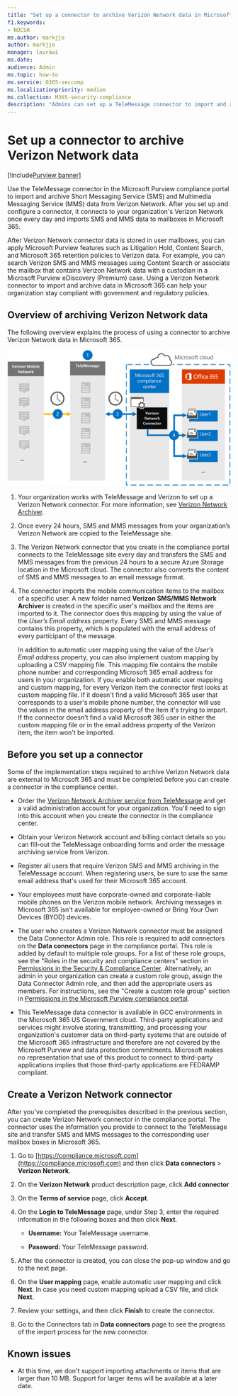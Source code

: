 ```yaml
---
title: "Set up a connector to archive Verizon Network data in Microsoft 365"
f1.keywords:
- NOCSH
ms.author: markjjo
author: markjjo
manager: laurawi
ms.date: 
audience: Admin
ms.topic: how-to
ms.service: O365-seccomp
ms.localizationpriority: medium
ms.collection: M365-security-compliance
description: "Admins can set up a TeleMessage connector to import and archive SMS and MMS data from the Verizon Network in Microsoft 365. This lets you archive data from third-party data sources in Microsoft 365 so you can use compliance features such as legal hold, content search, and retention policies to manage your organization's third-party data."
---
```


# Set up a connector to archive Verizon Network data

[!include[Purview banner](../includes/purview-rebrand-banner.md)]

Use the TeleMessage connector in the Microsoft Purview compliance portal to import and archive Short Messaging Service (SMS) and Multimedia Messaging Service (MMS) data from Verizon Network. After you set up and configure a connector, it connects to your organization's Verizon Network once every day and imports SMS and MMS data to mailboxes in Microsoft 365.

After Verizon Network connector data is stored in user mailboxes, you can apply Microsoft Purview features such as Litigation Hold, Content Search, and Microsoft 365 retention policies to Verizon data. For example, you can search Verizon SMS and MMS messages using Content Search or associate the mailbox that contains Verizon Network data with a custodian in a Microsoft Purview eDiscovery (Premium) case. Using a Verizon Network connector to import and archive data in Microsoft 365 can help your organization stay compliant with government and regulatory policies.

## Overview of archiving Verizon Network data

The following overview explains the process of using a connector to archive Verizon Network data in Microsoft 365.

![Verizon Network archiving workflow.](../media/VerizonNetworkConnectorWorkflow.png)

1. Your organization works with TeleMessage and Verizon to set up a Verizon Network connector. For more information, see [Verizon Network Archiver](https://www.telemessage.com/office365-activation-for-verizon-network-archiver/).

2. Once every 24 hours, SMS and MMS messages from your organization’s Verizon Network are copied to the TeleMessage site.

3. The Verizon Network connector that you create in the compliance portal connects to the TeleMessage site every day and transfers the SMS and MMS messages from the previous 24 hours to a secure Azure Storage location in the Microsoft cloud. The connector also converts the content of SMS and MMS messages to an email message format.

4. The connector imports the mobile communication items to the mailbox of a specific user. A new folder named **Verizon SMS/MMS Network Archiver** is created in the specific user's mailbox and the items are imported to it. The connector does this mapping by using the value of the *User’s Email address* property. Every SMS and MMS message contains this property, which is populated with the email address of every participant of the message.

   In addition to automatic user mapping using the value of the *User’s Email address* property, you can also implement custom mapping by uploading a CSV mapping file. This mapping file contains the mobile phone number and corresponding Microsoft 365 email address for users in your organization. If you enable both automatic user mapping and custom mapping, for every Verizon item the connector first looks at custom mapping file. If it doesn't find a valid Microsoft 365 user that corresponds to a user's mobile phone number, the connector will use the values in the email address property of the item it's trying to import. If the connector doesn't find a valid Microsoft 365 user in either the custom mapping file or in the email address property of the Verizon item, the item won't be imported.

## Before you set up a connector

Some of the implementation steps required to archive Verizon Network data are external to Microsoft 365 and must be completed before you can create a connector in the compliance center.

- Order the [Verizon Network Archiver service from TeleMessage](https://www.telemessage.com/mobile-archiver/order-mobile-archiver-for-o365) and get a valid administration account for your organization. You'll need to sign into this account when you create the connector in the compliance center.

- Obtain your Verizon Network account and billing contact details so you can fill-out the TeleMessage onboarding forms and order the message archiving service from Verizon.

- Register all users that require Verizon SMS and MMS archiving in the TeleMessage account. When registering users, be sure to use the same email address that's used for their Microsoft 365 account.

- Your employees must have corporate-owned and corporate-liable mobile phones on the Verizon mobile network. Archiving messages in Microsoft 365 isn't available for employee-owned or Bring Your Own Devices (BYOD) devices.

- The user who creates a Verizon Network connector must be assigned the Data Connector Admin role. This role is required to add connectors on the **Data connectors** page in the compliance portal. This role is added by default to multiple role groups. For a list of these role groups, see the "Roles in the security and compliance centers" section in [Permissions in the Security & Compliance Center](../security/office-365-security/permissions-in-the-security-and-compliance-center.md#roles-in-the-security--compliance-center). Alternatively, an admin in your organization can create a custom role group, assign the Data Connector Admin role, and then add the appropriate users as members. For instructions, see the "Create a custom role group" section in [Permissions in the Microsoft Purview compliance portal](microsoft-365-compliance-center-permissions.md#create-a-custom-role-group).

- This TeleMessage data connector is available in GCC environments in the Microsoft 365 US Government cloud. Third-party applications and services might involve storing, transmitting, and processing your organization's customer data on third-party systems that are outside of the Microsoft 365 infrastructure and therefore are not covered by the Microsoft Purview and data protection commitments. Microsoft makes no representation that use of this product to connect to third-party applications implies that those third-party applications are FEDRAMP compliant.

## Create a Verizon Network connector

After you've completed the prerequisites described in the previous section, you can create Verizon Network connector in the compliance portal. The connector uses the information you provide to connect to the TeleMessage site and transfer SMS and MMS messages to the corresponding user mailbox boxes in Microsoft 365.

1. Go to [https://compliance.microsoft.com](https://compliance.microsoft.com) and then click **Data connectors** > **Verizon Network**.

2. On the **Verizon Network** product description page, click **Add connector**

3. On the **Terms of service** page, click **Accept**.

4. On the **Login to TeleMessage** page, under Step 3, enter the required information in the following boxes and then click **Next**.
  
   - **Username:** Your TeleMessage username.

   - **Password:** Your TeleMessage password.

5. After the connector is created, you can close the pop-up window and go to the next page.

6. On the **User mapping** page, enable automatic user mapping and click **Next**. In case you need custom mapping upload a CSV file, and click **Next**.

7. Review your settings, and then click **Finish** to create the connector.

8. Go to the Connectors tab in **Data connectors** page to see the progress of the import process for the new connector.

## Known issues

- At this time, we don't support importing attachments or items that are larger than 10 MB. Support for larger items will be available at a later date.